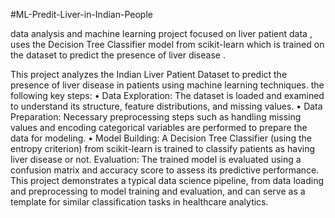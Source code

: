 #ML-Predit-Liver-in-Indian-People

data analysis and machine learning project focused on liver patient data ,
uses the Decision Tree Classifier model from scikit-learn which is trained on the dataset to predict the presence of liver disease .


This project analyzes the Indian Liver Patient Dataset to predict the presence of liver disease in patients using machine learning techniques. the following key steps:
•	Data Exploration: The dataset is loaded and examined to understand its structure, feature distributions, and missing values.
•	Data Preparation: Necessary preprocessing steps such as handling missing values and encoding categorical variables are performed to prepare the data for modeling.
•	Model Building: A Decision Tree Classifier (using the entropy criterion) from scikit-learn is trained to classify patients as having liver disease or not. Evaluation: The trained model is evaluated using a confusion matrix and accuracy score to assess its predictive performance. This project demonstrates a typical data science pipeline, from data loading and preprocessing to model training and evaluation, and can serve as a template for similar classification tasks in healthcare analytics.

